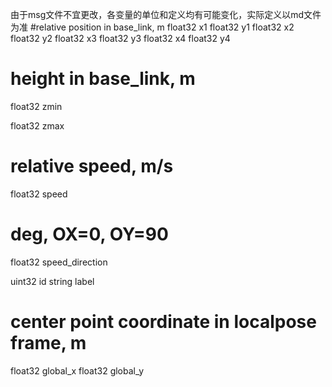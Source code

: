 由于msg文件不宜更改，各变量的单位和定义均有可能变化，实际定义以md文件为准
#relative position in base_link, m
float32 x1
float32 y1
float32 x2
float32 y2
float32 x3
float32 y3
float32 x4
float32 y4

# height in base_link, m
float32 zmin

float32 zmax

# relative speed, m/s
float32 speed

# deg, OX=0, OY=90
float32 speed_direction


uint32 id
string label

# center point coordinate in localpose frame, m
float32 global_x
float32 global_y
